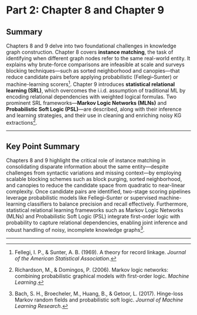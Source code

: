    # Part 2: Chapter 8 and Chapter 9

## Summary
Chapters 8 and 9 delve into two foundational challenges in knowledge graph construction. Chapter 8 covers **instance matching**, the task of identifying when different graph nodes refer to the same real-world entity. It explains why brute-force comparisons are infeasible at scale and surveys blocking techniques—such as sorted neighborhood and canopies—that reduce candidate pairs before applying probabilistic (Fellegi–Sunter) or machine-learning scorers[^1]. Chapter 9 introduces **statistical relational learning (SRL)**, which overcomes the i.i.d. assumption of traditional ML by encoding relational dependencies with weighted logical formulas. Two prominent SRL frameworks—**Markov Logic Networks (MLNs)** and **Probabilistic Soft Logic (PSL)**—are described, along with their inference and learning strategies, and their use in cleaning and enriching noisy KG extractions[^2].

---

## Key Point Summary
Chapters 8 and 9 highlight the critical role of instance matching in consolidating disparate information about the same entity—despite challenges from syntactic variations and missing context—by employing scalable blocking schemes such as block purging, sorted neighborhood, and canopies to reduce the candidate space from quadratic to near-linear complexity. Once candidate pairs are identified, two-stage scoring pipelines leverage probabilistic models like Fellegi–Sunter or supervised machine-learning classifiers to balance precision and recall effectively. Furthermore, statistical relational learning frameworks such as Markov Logic Networks (MLNs) and Probabilistic Soft Logic (PSL) integrate first-order logic with probability to capture relational dependencies, enabling joint inference and robust handling of noisy, incomplete knowledge graphs[^3].

---

[^1]: Fellegi, I. P., & Sunter, A. B. (1969). A theory for record linkage. *Journal of the American Statistical Association*.  
[^2]: Richardson, M., & Domingos, P. (2006). Markov logic networks: combining probabilistic graphical models with first-order logic. *Machine Learning*.  
[^3]: Bach, S. H., Broecheler, M., Huang, B., & Getoor, L. (2017). Hinge-loss Markov random fields and probabilistic soft logic. *Journal of Machine Learning Research*.  

